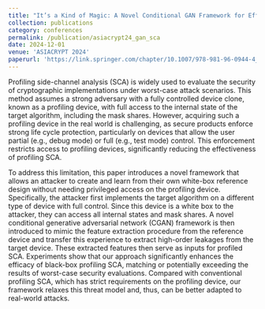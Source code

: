 ```yaml
---
title: "It’s a Kind of Magic: A Novel Conditional GAN Framework for Efficient Profiling Side-Channel Analysis"
collection: publications
category: conferences
permalink: /publication/asiacrypt24_gan_sca
date: 2024-12-01
venue: 'ASIACRYPT 2024'
paperurl: 'https://link.springer.com/chapter/10.1007/978-981-96-0944-4_4'
---
```


Profiling side-channel analysis (SCA) is widely used to evaluate the security of cryptographic implementations under worst-case attack scenarios. This method assumes a strong adversary with a fully controlled device clone, known as a profiling device, with full access to the internal state of the target algorithm, including the mask shares. However, acquiring such a profiling device in the real world is challenging, as secure products enforce strong life cycle protection, particularly on devices that allow the user partial (e.g., debug mode) or full (e.g., test mode) control. This enforcement restricts access to profiling devices, significantly reducing the effectiveness of profiling SCA.

To address this limitation, this paper introduces a novel framework that allows an attacker to create and learn from their own white-box reference design without needing privileged access on the profiling device. Specifically, the attacker first implements the target algorithm on a different type of device with full control. Since this device is a white box to the attacker, they can access all internal states and mask shares. A novel conditional generative adversarial network (CGAN) framework is then introduced to mimic the feature extraction procedure from the reference device and transfer this experience to extract high-order leakages from the target device. These extracted features then serve as inputs for profiled SCA. Experiments show that our approach significantly enhances the efficacy of black-box profiling SCA, matching or potentially exceeding the results of worst-case security evaluations. Compared with conventional profiling SCA, which has strict requirements on the profiling device, our framework relaxes this threat model and, thus, can be better adapted to real-world attacks.
